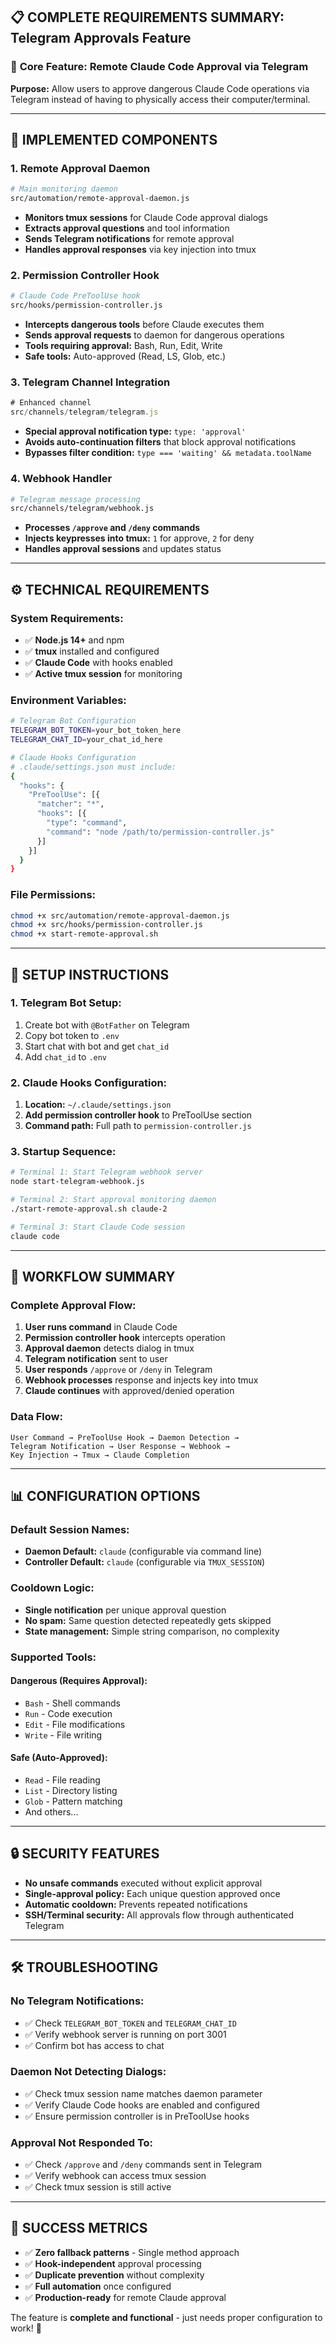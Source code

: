 ## 📋 **COMPLETE REQUIREMENTS SUMMARY: Telegram Approvals Feature**

### 🎯 **Core Feature: Remote Claude Code Approval via Telegram**

**Purpose:** Allow users to approve dangerous Claude Code operations via Telegram instead of having to physically access their computer/terminal.

---

## 🔧 **IMPLEMENTED COMPONENTS**

### **1. Remote Approval Daemon**
```bash
# Main monitoring daemon
src/automation/remote-approval-daemon.js
```
- **Monitors tmux sessions** for Claude Code approval dialogs
- **Extracts approval questions** and tool information  
- **Sends Telegram notifications** for remote approval
- **Handles approval responses** via key injection into tmux

### **2. Permission Controller Hook**
```bash
# Claude Code PreToolUse hook
src/hooks/permission-controller.js
```
- **Intercepts dangerous tools** before Claude executes them
- **Sends approval requests** to daemon for dangerous operations
- **Tools requiring approval:** Bash, Run, Edit, Write
- **Safe tools:** Auto-approved (Read, LS, Glob, etc.)

### **3. Telegram Channel Integration**
```javascript
# Enhanced channel
src/channels/telegram/telegram.js
```
- **Special approval notification type:** `type: 'approval'`
- **Avoids auto-continuation filters** that block approval notifications
- **Bypasses filter condition:** `type === 'waiting' && metadata.toolName`

### **4. Webhook Handler**
```bash
# Telegram message processing
src/channels/telegram/webhook.js
```
- **Processes `/approve` and `/deny` commands**
- **Injects keypresses into tmux:** `1` for approve, `2` for deny
- **Handles approval sessions** and updates status

---

## ⚙️ **TECHNICAL REQUIREMENTS**

### **System Requirements:**
- ✅ **Node.js 14+** and npm
- ✅ **tmux** installed and configured
- ✅ **Claude Code** with hooks enabled
- ✅ **Active tmux session** for monitoring

### **Environment Variables:**
```bash
# Telegram Bot Configuration
TELEGRAM_BOT_TOKEN=your_bot_token_here
TELEGRAM_CHAT_ID=your_chat_id_here

# Claude Hooks Configuration  
# .claude/settings.json must include:
{
  "hooks": {
    "PreToolUse": [{
      "matcher": "*",
      "hooks": [{
        "type": "command",
        "command": "node /path/to/permission-controller.js"
      }]
    }]
  }
}
```

### **File Permissions:**
```bash
chmod +x src/automation/remote-approval-daemon.js
chmod +x src/hooks/permission-controller.js
chmod +x start-remote-approval.sh
```

---

## 🚀 **SETUP INSTRUCTIONS**

### **1. Telegram Bot Setup:**
1. Create bot with `@BotFather` on Telegram
2. Copy bot token to `.env`
3. Start chat with bot and get `chat_id`
4. Add `chat_id` to `.env`

### **2. Claude Hooks Configuration:**
1. **Location:** `~/.claude/settings.json`
2. **Add permission controller hook** to PreToolUse section
3. **Command path:** Full path to `permission-controller.js`

### **3. Startup Sequence:**
```bash
# Terminal 1: Start Telegram webhook server
node start-telegram-webhook.js

# Terminal 2: Start approval monitoring daemon  
./start-remote-approval.sh claude-2

# Terminal 3: Start Claude Code session
claude code
```

---

## 🎯 **WORKFLOW SUMMARY**

### **Complete Approval Flow:**
1. **User runs command** in Claude Code
2. **Permission controller hook** intercepts operation
3. **Approval daemon** detects dialog in tmux
4. **Telegram notification** sent to user
5. **User responds** `/approve` or `/deny` in Telegram  
6. **Webhook processes** response and injects key into tmux
7. **Claude continues** with approved/denied operation

### **Data Flow:**
```
User Command → PreToolUse Hook → Daemon Detection → 
Telegram Notification → User Response → Webhook → 
Key Injection → Tmux → Claude Completion
```

---

## 📊 **CONFIGURATION OPTIONS**

### **Default Session Names:**
- **Daemon Default:** `claude` (configurable via command line)
- **Controller Default:** `claude` (configurable via `TMUX_SESSION`)

### **Cooldown Logic:**
- **Single notification** per unique approval question
- **No spam:** Same question detected repeatedly gets skipped
- **State management:** Simple string comparison, no complexity

### **Supported Tools:**
#### **Dangerous (Requires Approval):**
- `Bash` - Shell commands
- `Run` - Code execution  
- `Edit` - File modifications
- `Write` - File writing

#### **Safe (Auto-Approved):**
- `Read` - File reading
- `List` - Directory listing
- `Glob` - Pattern matching
- And others...

---

## 🔒 **SECURITY FEATURES**

- **No unsafe commands** executed without explicit approval
- **Single-approval policy:** Each unique question approved once
- **Automatic cooldown:** Prevents repeated notifications
- **SSH/Terminal security:** All approvals flow through authenticated Telegram

---

## 🛠️ **TROUBLESHOOTING**

### **No Telegram Notifications:**
- ✅ Check `TELEGRAM_BOT_TOKEN` and `TELEGRAM_CHAT_ID`
- ✅ Verify webhook server is running on port 3001
- ✅ Confirm bot has access to chat

### **Daemon Not Detecting Dialogs:**
- ✅ Check tmux session name matches daemon parameter
- ✅ Verify Claude Code hooks are enabled and configured
- ✅ Ensure permission controller is in PreToolUse hooks

### **Approval Not Responded To:**
- ✅ Check `/approve` and `/deny` commands sent in Telegram
- ✅ Verify webhook can access tmux session
- ✅ Check tmux session is still active

---

## 🎉 **SUCCESS METRICS**

- ✅ **Zero fallback patterns** - Single method approach
- ✅ **Hook-independent** approval processing
- ✅ **Duplicate prevention** without complexity
- ✅ **Full automation** once configured
- ✅ **Production-ready** for remote Claude approval

The feature is **complete and functional** - just needs proper configuration to work! 🚀